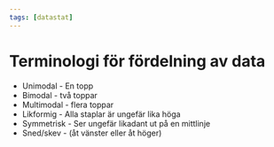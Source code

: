 ```yaml
---
tags: [datastat]
---
```

# Terminologi för fördelning av data

- Unimodal - En topp
- Bimodal - två toppar
- Multimodal - flera toppar
- Likformig - Alla staplar är ungefär lika höga
- Symmetrisk - Ser ungefär likadant ut på en mittlinje
- Sned/skev - (åt vänster eller åt höger)